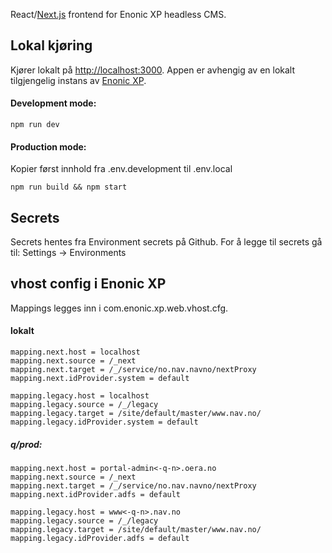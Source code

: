 React/[Next.js](https://nextjs.org/) frontend for Enonic XP headless CMS.

## Lokal kjøring

Kjører lokalt på [http://localhost:3000](http://localhost:3000). Appen er avhengig av en
lokalt tilgjengelig instans av [Enonic XP](https://github.com/navikt/nav-enonicxp).

#### Development mode:

```
npm run dev
```

#### Production mode:

Kopier først innhold fra .env.development til .env.local

```
npm run build && npm start
```

## Secrets
Secrets hentes fra Environment secrets på Github. For å legge til secrets gå til: Settings -> Environments

## vhost config i Enonic XP

Mappings legges inn i com.enonic.xp.web.vhost.cfg.

#### lokalt

```
mapping.next.host = localhost
mapping.next.source = /_next
mapping.next.target = /_/service/no.nav.navno/nextProxy
mapping.next.idProvider.system = default

mapping.legacy.host = localhost
mapping.legacy.source = /_/legacy
mapping.legacy.target = /site/default/master/www.nav.no/
mapping.legacy.idProvider.system = default
```

##### q/prod:

```
mapping.next.host = portal-admin<-q-n>.oera.no
mapping.next.source = /_next
mapping.next.target = /_/service/no.nav.navno/nextProxy
mapping.next.idProvider.adfs = default

mapping.legacy.host = www<-q-n>.nav.no
mapping.legacy.source = /_/legacy
mapping.legacy.target = /site/default/master/www.nav.no/
mapping.legacy.idProvider.adfs = default
```
